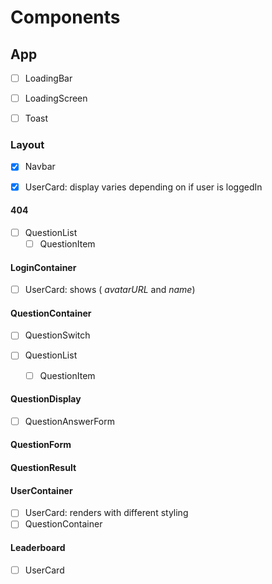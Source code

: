 # Components

## App

- [ ] LoadingBar

- [ ] LoadingScreen

- [ ] Toast

### Layout

- [x] Navbar

- [x] UserCard: display varies depending on if user is loggedIn

#### 404

- [ ] QuestionList
  - [ ] QuestionItem

#### LoginContainer

- [ ] UserCard: shows ( _avatarURL_ and _name_)

#### QuestionContainer

- [ ] QuestionSwitch
- [ ] QuestionList

  - [ ] QuestionItem

#### QuestionDisplay

- [ ] QuestionAnswerForm

#### QuestionForm

#### QuestionResult

#### UserContainer

- [ ] UserCard: renders with different styling
- [ ] QuestionContainer

#### Leaderboard

- [ ] UserCard
